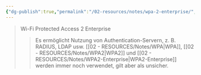 ```yaml
---
{"dg-publish":true,"permalink":"/02-resources/notes/wpa-2-enterprise/","tags":["netzwerk/wifi","kryptografie/wifi"],"noteIcon":"","updated":"2024-08-04T23:20:49.376+02:00"}
---
```


>Wi-Fi Protected Access 2 Enterprise
>>Es ermöglicht Nutzung von Authentication-Servern, z. B. RADIUS, LDAP usw.
>>[[02 - RESOURCES/Notes/WPA\|WPA]], [[02 - RESOURCES/Notes/WPA2\|WPA2]] und [[02 - RESOURCES/Notes/WPA2-Enterprise\|WPA2-Enterprise]] werden immer noch verwendet, gilt aber als unsicher.